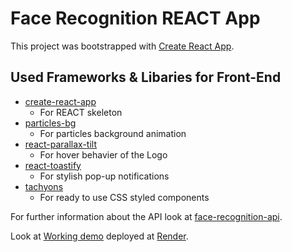 # Face Recognition REACT App

This project was bootstrapped with [Create React App](https://github.com/facebook/create-react-app).

## Used Frameworks & Libaries for Front-End
* [create-react-app](https://github.com/facebook/create-react-app/blob/master/README.md#getting-started)
	* For REACT skeleton
* [particles-bg](https://www.npmjs.com/package/particles-bg)
	* For particles background animation
* [react-parallax-tilt](https://www.npmjs.com/package/react-parallax-tilt)
	* For hover behavier of the Logo
* [react-toastify](https://www.npmjs.com/package/react-toastify)
	* For stylish pop-up notifications
* [tachyons](https://tachyons.io/)
	* For ready to use CSS styled components

For further information about the API look at [face-recognition-api](https://github.com/).	

Look at [Working demo](https://face-recognition-dsag.onrender.com/) deployed at [Render](https://render.com/).
